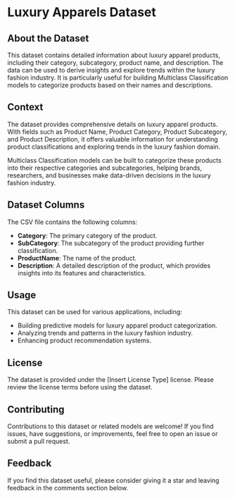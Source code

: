 # Luxury Apparels Dataset

## About the Dataset
This dataset contains detailed information about luxury apparel products, including their category, subcategory, product name, and description. The data can be used to derive insights and explore trends within the luxury fashion industry. It is particularly useful for building Multiclass Classification models to categorize products based on their names and descriptions.

## Context
The dataset provides comprehensive details on luxury apparel products. With fields such as Product Name, Product Category, Product Subcategory, and Product Description, it offers valuable information for understanding product classifications and exploring trends in the luxury fashion domain.

Multiclass Classification models can be built to categorize these products into their respective categories and subcategories, helping brands, researchers, and businesses make data-driven decisions in the luxury fashion industry.

## Dataset Columns
The CSV file contains the following columns:

- **Category**: The primary category of the product.
- **SubCategory**: The subcategory of the product providing further classification.
- **ProductName**: The name of the product.
- **Description**: A detailed description of the product, which provides insights into its features and characteristics.

## Usage
This dataset can be used for various applications, including:
- Building predictive models for luxury apparel product categorization.
- Analyzing trends and patterns in the luxury fashion industry.
- Enhancing product recommendation systems.

## License
The dataset is provided under the [Insert License Type] license. Please review the license terms before using the dataset.

## Contributing
Contributions to this dataset or related models are welcome! If you find issues, have suggestions, or improvements, feel free to open an issue or submit a pull request.

## Feedback
If you find this dataset useful, please consider giving it a star and leaving feedback in the comments section below.